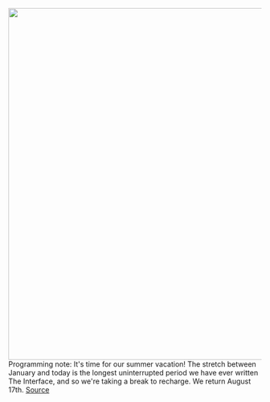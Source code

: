 <img src='https://cdn.vox-cdn.com/thumbor/5zyYU9WEh3iqvxHNuiRSwYY0y98=/0x0:2040x1360/1200x800/filters:focal(857x517:1183x843)/cdn.vox-cdn.com/uploads/chorus_image/image/67137087/acastro_190723_1777_tiktok_0001.0.0.jpg' width='700px' /><br/>
Programming note: It's time for our summer vacation! The stretch between January and today is the longest uninterrupted period we have ever written The Interface, and so we're taking a break to recharge. We return August 17th.
<a href='https://www.theverge.com/interface/2020/7/31/21348172/tiktok-algorithms-transparency-accountability-review-lawmakers-michael-beckerman-interview'> Source <a/>
